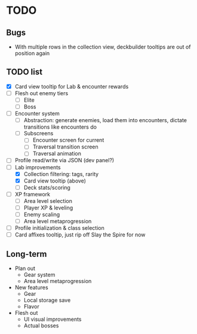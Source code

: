 # TODO

## Bugs

- With multiple rows in the collection view, deckbuilder tooltips are out of
  position again

## TODO list

- [x] Card view tooltip for Lab & encounter rewards
- [ ] Flesh out enemy tiers
  - [ ] Elite
  - [ ] Boss
- [ ] Encounter system
  - [ ] Abstraction: generate enemies, load them into encounters, dictate
        transitions like encounters do
  - [ ] Subscreens
    - [ ] Encounter screen for current
    - [ ] Traversal transition screen 
    - [ ] Traversal animation
- [ ] Profile read/write via JSON (dev panel?)
- [ ] Lab improvements
  - [x] Collection filtering: tags, rarity
  - [x] Card view tooltip (above)
  - [ ] Deck stats/scoring
- [ ] XP framework
  - [ ] Area level selection
  - [ ] Player XP & leveling
  - [ ] Enemy scaling
  - [ ] Area level metaprogression
- [ ] Profile initialization & class selection
- [ ] Card affixes tooltip, just rip off Slay the Spire for now

## Long-term

- Plan out
  - Gear system
  - Area level metaprogression
- New features
  - Gear
  - Local storage save
  - Flavor
- Flesh out
  - UI visual improvements
  - Actual bosses
